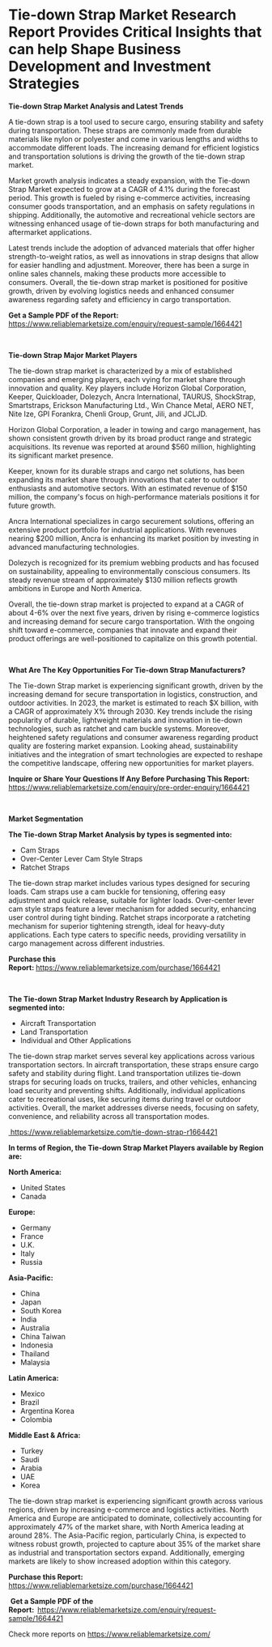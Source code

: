 <p><h1>Tie-down Strap Market Research Report Provides Critical Insights that can help Shape Business Development and Investment Strategies</h1></p><p><strong>Tie-down Strap Market Analysis and Latest Trends</strong></p>
<p><p>A tie-down strap is a tool used to secure cargo, ensuring stability and safety during transportation. These straps are commonly made from durable materials like nylon or polyester and come in various lengths and widths to accommodate different loads. The increasing demand for efficient logistics and transportation solutions is driving the growth of the tie-down strap market.</p><p>Market growth analysis indicates a steady expansion, with the Tie-down Strap Market expected to grow at a CAGR of 4.1% during the forecast period. This growth is fueled by rising e-commerce activities, increasing consumer goods transportation, and an emphasis on safety regulations in shipping. Additionally, the automotive and recreational vehicle sectors are witnessing enhanced usage of tie-down straps for both manufacturing and aftermarket applications.</p><p>Latest trends include the adoption of advanced materials that offer higher strength-to-weight ratios, as well as innovations in strap designs that allow for easier handling and adjustment. Moreover, there has been a surge in online sales channels, making these products more accessible to consumers. Overall, the tie-down strap market is positioned for positive growth, driven by evolving logistics needs and enhanced consumer awareness regarding safety and efficiency in cargo transportation.</p></p>
<p><strong>Get a Sample PDF of the Report:&nbsp;</strong> <a href="https://www.reliablemarketsize.com/enquiry/request-sample/1664421?utm_campaign=3217&utm_medium=2&utm_source=Github&utm_content=ia&utm_term=23032025&utm_id=tie-down-strap">https://www.reliablemarketsize.com/enquiry/request-sample/1664421</a></p>
<p>&nbsp;</p>
<p><strong>Tie-down Strap Major Market Players</strong></p>
<p><p>The tie-down strap market is characterized by a mix of established companies and emerging players, each vying for market share through innovation and quality. Key players include Horizon Global Corporation, Keeper, Quickloader, Dolezych, Ancra International, TAURUS, ShockStrap, Smartstraps, Erickson Manufacturing Ltd., Win Chance Metal, AERO NET, Nite Ize, GPI Forankra, Chenli Group, Grunt, Jili, and JCLJD.</p><p>Horizon Global Corporation, a leader in towing and cargo management, has shown consistent growth driven by its broad product range and strategic acquisitions. Its revenue was reported at around $560 million, highlighting its significant market presence. </p><p>Keeper, known for its durable straps and cargo net solutions, has been expanding its market share through innovations that cater to outdoor enthusiasts and automotive sectors. With an estimated revenue of $150 million, the company's focus on high-performance materials positions it for future growth.</p><p>Ancra International specializes in cargo securement solutions, offering an extensive product portfolio for industrial applications. With revenues nearing $200 million, Ancra is enhancing its market position by investing in advanced manufacturing technologies.</p><p>Dolezych is recognized for its premium webbing products and has focused on sustainability, appealing to environmentally conscious consumers. Its steady revenue stream of approximately $130 million reflects growth ambitions in Europe and North America.</p><p>Overall, the tie-down strap market is projected to expand at a CAGR of about 4-6% over the next five years, driven by rising e-commerce logistics and increasing demand for secure cargo transportation. With the ongoing shift toward e-commerce, companies that innovate and expand their product offerings are well-positioned to capitalize on this growth potential.</p></p>
<p>&nbsp;</p>
<p><strong>What Are The Key Opportunities For Tie-down Strap Manufacturers?</strong></p>
<p><p>The Tie-down Strap market is experiencing significant growth, driven by the increasing demand for secure transportation in logistics, construction, and outdoor activities. In 2023, the market is estimated to reach $X billion, with a CAGR of approximately X% through 2030. Key trends include the rising popularity of durable, lightweight materials and innovation in tie-down technologies, such as ratchet and cam buckle systems. Moreover, heightened safety regulations and consumer awareness regarding product quality are fostering market expansion. Looking ahead, sustainability initiatives and the integration of smart technologies are expected to reshape the competitive landscape, offering new opportunities for market players.</p></p>
<p><strong>Inquire or Share Your Questions If Any Before Purchasing This Report:</strong> <a href="https://www.reliablemarketsize.com/enquiry/pre-order-enquiry/1664421?utm_campaign=3217&utm_medium=2&utm_source=Github&utm_content=ia&utm_term=23032025&utm_id=tie-down-strap">https://www.reliablemarketsize.com/enquiry/pre-order-enquiry/1664421</a></p>
<p>&nbsp;</p>
<p><strong>Market Segmentation</strong></p>
<p><strong>The Tie-down Strap Market Analysis by types is segmented into:</strong></p>
<p><ul><li>Cam Straps</li><li>Over-Center Lever Cam Style Straps</li><li>Ratchet Straps</li></ul></p>
<p><p>The tie-down strap market includes various types designed for securing loads. Cam straps use a cam buckle for tensioning, offering easy adjustment and quick release, suitable for lighter loads. Over-center lever cam style straps feature a lever mechanism for added security, enhancing user control during tight binding. Ratchet straps incorporate a ratcheting mechanism for superior tightening strength, ideal for heavy-duty applications. Each type caters to specific needs, providing versatility in cargo management across different industries.</p></p>
<p><strong>Purchase this Report:&nbsp;</strong><a href="https://www.reliablemarketsize.com/purchase/1664421?utm_campaign=3217&utm_medium=2&utm_source=Github&utm_content=ia&utm_term=23032025&utm_id=tie-down-strap">https://www.reliablemarketsize.com/purchase/1664421</a></p>
<p>&nbsp;</p>
<p><strong>The Tie-down Strap Market Industry Research by Application is segmented into:</strong></p>
<p><ul><li>Aircraft Transportation</li><li>Land Transportation</li><li>Individual and Other Applications</li></ul></p>
<p><p>The tie-down strap market serves several key applications across various transportation sectors. In aircraft transportation, these straps ensure cargo safety and stability during flight. Land transportation utilizes tie-down straps for securing loads on trucks, trailers, and other vehicles, enhancing load security and preventing shifts. Additionally, individual applications cater to recreational uses, like securing items during travel or outdoor activities. Overall, the market addresses diverse needs, focusing on safety, convenience, and reliability across all transportation modes.</p></p>
<p><a href="https://www.reliablemarketsize.com/tie-down-strap-r1664421?utm_campaign=3217&utm_medium=2&utm_source=Github&utm_content=ia&utm_term=23032025&utm_id=tie-down-strap">&nbsp;https://www.reliablemarketsize.com/tie-down-strap-r1664421</a></p>
<p><strong>In terms of Region, the Tie-down Strap Market Players available by Region are:</strong></p>
<p>
    <p> <strong> North America: </strong>
        <ul>
            <li>United States</li>
            <li>Canada</li>
        </ul>
        </p> 
    <p> <strong> Europe: </strong>
        <ul>
            <li>Germany</li>
            <li>France</li>
            <li>U.K.</li>
            <li>Italy</li>
            <li>Russia</li>
        </ul>
        </p> 
    <p> <strong> Asia-Pacific: </strong>
        <ul>
            <li>China</li>
            <li>Japan</li>
            <li>South Korea</li>
            <li>India</li>
            <li>Australia</li>
            <li>China Taiwan</li>
            <li>Indonesia</li>
            <li>Thailand</li>
            <li>Malaysia</li>
        </ul>
        </p> 
    <p> <strong> Latin America: </strong>
        <ul>
            <li>Mexico</li>
            <li>Brazil</li>
            <li>Argentina Korea</li>
            <li>Colombia</li>
        </ul>
        </p> 
    <p> <strong> Middle East & Africa: </strong>
        <ul>
            <li>Turkey</li>
            <li>Saudi</li>
            <li>Arabia</li>
            <li>UAE</li>
            <li>Korea</li>
        </ul>
    </p>
    </p>
<p><p>The tie-down strap market is experiencing significant growth across various regions, driven by increasing e-commerce and logistics activities. North America and Europe are anticipated to dominate, collectively accounting for approximately 47% of the market share, with North America leading at around 28%. The Asia-Pacific region, particularly China, is expected to witness robust growth, projected to capture about 35% of the market share as industrial and transportation sectors expand. Additionally, emerging markets are likely to show increased adoption within this category.</p></p>
<p><strong>Purchase this Report: </strong><a href="https://www.reliablemarketsize.com/purchase/1664421?utm_campaign=3217&utm_medium=2&utm_source=Github&utm_content=ia&utm_term=23032025&utm_id=tie-down-strap">https://www.reliablemarketsize.com/purchase/1664421</a></p>
<p>&nbsp;<strong>Get a Sample PDF of the Report:&nbsp;&nbsp;</strong><a href="https://www.reliablemarketsize.com/enquiry/request-sample/1664421?utm_campaign=3217&utm_medium=2&utm_source=Github&utm_content=ia&utm_term=23032025&utm_id=tie-down-strap">https://www.reliablemarketsize.com/enquiry/request-sample/1664421</a></p>
<p><strong></strong></p>
<p>Check more reports on <a href="https://www.reliablemarketsize.com/?utm_campaign=3217&utm_medium=2&utm_source=Github&utm_content=ia&utm_term=23032025&utm_id=tie-down-strap">https://www.reliablemarketsize.com/</a></p>